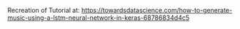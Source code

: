 Recreation of Tutorial at:
https://towardsdatascience.com/how-to-generate-music-using-a-lstm-neural-network-in-keras-68786834d4c5
